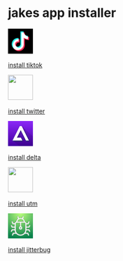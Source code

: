 # jakes app installer

<a
   href="itms-services://?action=download-manifest&url=https://github.com/jakestlouis/jakestlouis.github.io/raw/main/tiktok/manifest.plist">
   <img src="https://github.com/jakestlouis/jakestlouis.github.io/raw/main/tiktok/icon57.png" width="57" height="57">
</a>

<a href="itms-services://?action=download-manifest&url=https://github.com/jakestlouis/jakestlouis.github.io/raw/main/tiktok/manifest.plist">install tiktok</a>

<a
   href="itms-services://?action=download-manifest&url=https://github.com/jakestlouis/jakestlouis.github.io/raw/main/twitter/manifest.plist">
   <img src="https://github.com/jakestlouis/jakestlouis.github.io/raw/main/twitter/icon57.png" width="57" height="57">
</a>

<a href="itms-services://?action=download-manifest&url=https://github.com/jakestlouis/jakestlouis.github.io/raw/main/twitter/manifest.plist">install twitter</a>

<a
   href="itms-services://?action=download-manifest&url=https://github.com/jakestlouis/jakestlouis.github.io/raw/main/delta/manifest.plist">
   <img src="https://github.com/jakestlouis/jakestlouis.github.io/raw/main/delta/icon57.png" width="57" height="57">
</a>

<a href="itms-services://?action=download-manifest&url=https://github.com/jakestlouis/jakestlouis.github.io/raw/main/delta/manifest.plist">install delta</a>

<a
   href="itms-services://?action=download-manifest&url=https://github.com/jakestlouis/jakestlouis.github.io/raw/main/utm/manifest.plist">
   <img src="https://github.com/jakestlouis/jakestlouis.github.io/raw/main/utm/icon57.png" width="57" height="57">
</a>

<a href="itms-services://?action=download-manifest&url=https://github.com/jakestlouis/jakestlouis.github.io/raw/main/utm/manifest.plist">install utm</a>

<a
   href="itms-services://?action=download-manifest&url=https://github.com/jakestlouis/jakestlouis.github.io/raw/main/jitterbug/manifest.plist">
   <img src="https://github.com/jakestlouis/jakestlouis.github.io/raw/main/jitterbug/icon57.png" width="57" height="57">
</a>

<a href="itms-services://?action=download-manifest&url=https://github.com/jakestlouis/jakestlouis.github.io/raw/main/jitterbug/manifest.plist">install jitterbug</a>

